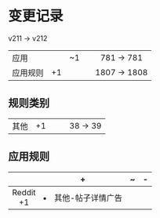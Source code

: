 # 变更记录

v211 -> v212

||||||
|-|:-:|:-:|:-:|:-:|
|应用||~1||781 -> 781|
|应用规则|+1|||1807 -> 1808|

## 规则类别

||||||
|-|:-:|:-:|:-:|:-:|
|其他|+1|||38 -> 39|

## 应用规则

||+|~|-|
|:-:|-|-|-|
|Reddit<br>+1|<li>其他-帖子详情广告|||
